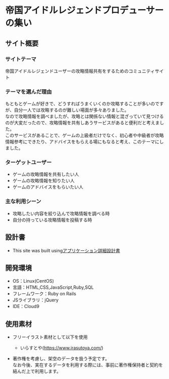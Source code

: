# 帝国アイドルレジェンドプロデューサーの集い

## サイト概要
### サイトテーマ
​帝国アイドルレジェンドユーザーの攻略情報共有をするためのコミュニティサイト
### テーマを選んだ理由
​もともとゲームが好きで、どうすればうまくいくのか攻略することが多いのですが、自分一人では攻略するのが難しい場面が多々ありました。</br>
 なので攻略情報を調べましたが、攻略とは関係ない情報と混ざっていて見つけるのが大変だったので、攻略情報を共有しあうサービスがあると便利だと考えました。</br>
 このサービスがあることで、ゲームの上級者だけでなく、初心者や中級者が攻略情報参考にできたり、アドバイスをもらえる場にもなると考え、このテーマにしました。
### ターゲットユーザー
- ゲームの攻略情報を共有したい人
- ゲームの攻略情報を知りたい人
- ゲームのアドバイスをもらいたい人
### 主な利用シーン
- 攻略したい内容を絞り込んで攻略情報を調べる時
- 自分の持っている攻略情報を投稿する時
## 設計書
- This site was built using[アプリケーション詳細設計書](https://docs.google.com/spreadsheets/d/1s6hBdbMJwd4LYhYi8t6GZpihsVFP9Gv0v0ISx79IIj4/edit?usp=sharing)
## 開発環境
- OS：Linux(CentOS)
- 言語：HTML,CSS,JavaScript,Ruby,SQL
- フレームワーク：Ruby on Rails
- JSライブラリ：jQuery
- IDE：Cloud9
​
## 使用素材
- フリーイラスト素材として以下を使用
    - いらすとや(https://www.irasutoya.com/)

- 著作権を考慮し、架空のデータを扱う予定です。</br>
  なお今後、実在するデータを利用する際には、事前に著作権保持者と契約を結んだ上で利用します。
